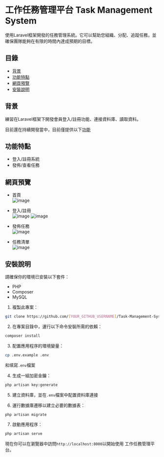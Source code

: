# 工作任務管理平台 Task Management System

使用Laravel框架開發的任務管理系統。它可以幫助您組織、分配、追蹤任務，並確保團隊能夠在有限的時間內達成預期的目標。

## 目錄

* [背景](#背景)
* [功能特點](#功能特點)
* [網頁預覽](#網頁預覽)
* [安裝說明](#安裝說明)

<h2 id="背景">背景</h2>

練習在Laravel框架下開發會員登入/註冊功能、連接資料庫、讀取資料。  

目前還在持續開發當中，目前僅提供以下[功能](#功能特點)

<h2 id="功能特點">功能特點</h2>

* 登入/註冊系統
* 發佈/查看任務

<h2 id="網頁預覽">網頁預覽</h2>  

* 首頁  
![image](https://imgur.com/u1MOh4w.jpg)

* 登入/註冊  
![image](https://imgur.com/aHGPwXh.jpg)
![image](https://imgur.com/lzUeEBO.jpg)

* 發佈任務  
![image](https://imgur.com/I20cKwM.jpg)

* 任務清單  
![image](https://imgur.com/CDDUKbv.jpg)

<h2 id="安裝說明">安裝說明</h2>

請確保你的環境已安裝以下套件：

* PHP
* Composer
* MySQL

1. 複製此專案：  
```bash 
git clone https://github.com/[YOUR_GITHUB_USERNAME]/Task-Management-System.git
```

2. 在專案目錄中，運行以下命令安裝所需的依賴：
```bash
composer install
```

3. 配置應用程序的環境變量：
```bash
cp .env.example .env
```
  和填寫```.env```檔案

4. 生成一組加密金鑰：
```bash
php artisan key:generate
```

5. 建立資料庫，並在```.env```檔案中配置資料庫連接

6. 運行數據庫遷移以建立必要的數據表：
```bash
php artisan migrate
```

7. 啟動應用程序：
```bash
php artisan serve
```

現在你可以在瀏覽器中訪問```http://localhost:8000```以開始使用 工作任務管理平台。

